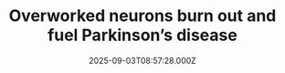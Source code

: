---
title: "Overworked neurons burn out and fuel Parkinson’s disease"
date: 2025-09-03T08:57:28.000Z
category: Health
externalLink: "https://www.sciencedaily.com/releases/2025/09/250902085158.htm"
image: ""
excerpt: "Overactivation of dopamine neurons may directly drive their death, explaining why movement-controlling brain cells degenerate in Parkinson’s. Mice with chronically stimulated neurons showed the same selective damage seen in patients, along with molecular stress responses. Targeting this overactivity could help slow disease progression.…"
---